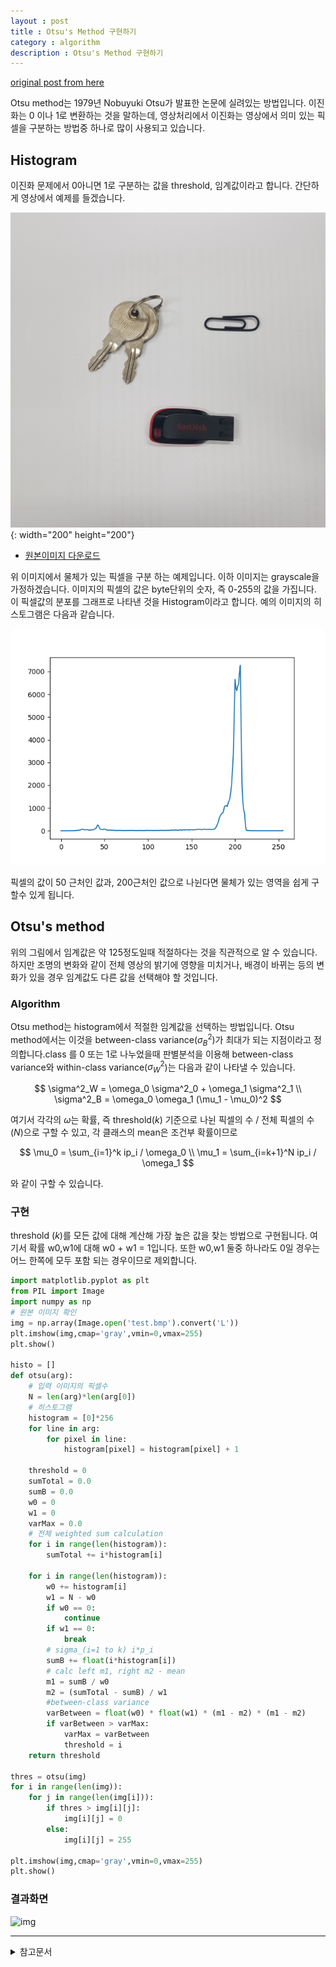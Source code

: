 ```yaml
---
layout : post
title : Otsu's Method 구현하기
category : algorithm
description : Otsu's Method 구현하기
---
```


[original post from here](https://msc9533.github.io/2020/04/otsu-thresholding/)  

Otsu method는 1979년 Nobuyuki Otsu가 발표한 논문에 실려있는 방법입니다. 이진화는 0 이나 1로 변환하는 것을 말하는데, 영상처리에서 이진화는 영상에서 의미 있는 픽셀을 구분하는 방법중 하나로 많이 사용되고 있습니다.  

## Histogram

이진화 문제에서 0아니면 1로 구분하는 값을 threshold, 임계값이라고 합니다. 간단하게 영상에서 예제를 들겠습니다.  

![](https://github.com/msc9533/msc9533.github.io/raw/master/_files/otsu_test.jpg){: width="200" height="200"}  

- [원본이미지 다운로드](https://github.com/msc9533/msc9533.github.io/raw/master/_files/otsu_test.jpg)

위 이미지에서 물체가 있는 픽셀을 구분 하는 예제입니다. 이하 이미지는 grayscale을 가정하겠습니다. 이미지의 픽셀의 값은 byte단위의 숫자, 즉 0-255의 값을 가집니다. 이 픽셀값의 분포를 그래프로 나타낸 것을 Histogram이라고 합니다. 예의 이미지의 히스토그램은 다음과 같습니다.  

![](https://github.com/msc9533/msc9533.github.io/raw/master/_files/_200414Figure_1.png)  

픽셀의 값이 50 근처인 값과, 200근처인 값으로 나뉜다면 물체가 있는 영역을 쉽게 구할수 있게 됩니다.  

## Otsu's method
<!-- 핵심 알고리즘 원리 -->
<!-- 수식적으로 해석 -->
위의 그림에서 임계값은 약 125정도일때 적절하다는 것을 직관적으로 알 수 있습니다. 하지만 조명의 변화와 같이 전체 영상의 밝기에 영향을 미치거나, 배경이 바뀌는 등의 변화가 있을 경우 임계값도 다른 값을 선택해야 할 것입니다.

### Algorithm

Otsu method는 histogram에서 적절한 임계값을 선택하는 방법입니다. Otsu method에서는 이것을 between-class variance($\sigma^2_B$)가 최대가 되는 지점이라고 정의합니다.class 를 0 또는 1로 나누었을때 판별분석을 이용해 between-class variance와 within-class variance($\sigma^2_W$)는 다음과 같이 나타낼 수 있습니다.

$$
\sigma^2_W = \omega_0 \sigma^2_0 + \omega_1 \sigma^2_1 \\
\sigma^2_B = \omega_0 \omega_1 (\mu_1 - \mu_0)^2
$$

여기서 각각의 $\omega$는 확률, 즉 threshold($k$) 기준으로 나뉜 픽셀의 수 / 전체 픽셀의 수 ($N$)으로 구할 수 있고, 각 클래스의 mean은 조건부 확률이므로 

$$
\mu_0 = \sum_{i=1}^k ip_i / \omega_0 \\
\mu_1 = \sum_{i=k+1}^N ip_i / \omega_1
$$

와 같이 구할 수 있습니다. 

<!-- 직접구현 cpp? python? -->
<!-- 파생 알고리즘은 뭐가 있는지 -->
### 구현

threshold ($k$)를 모든 값에 대해 계산해 가장 높은 값을 찾는 방법으로 구현됩니다. 여기서 확률 w0,w1에 대해 w0 + w1 = 1입니다. 또한 w0,w1 둘중 하나라도 0일 경우는 어느 한쪽에 모두 포함 되는 경우이므로 제외합니다.

```py
import matplotlib.pyplot as plt
from PIL import Image
import numpy as np
# 원본 이미지 확인
img = np.array(Image.open('test.bmp').convert('L'))
plt.imshow(img,cmap='gray',vmin=0,vmax=255)
plt.show()

histo = []
def otsu(arg):
    # 입력 이미지의 픽셀수
    N = len(arg)*len(arg[0])
    # 히스토그램
    histogram = [0]*256
    for line in arg:
        for pixel in line:
            histogram[pixel] = histogram[pixel] + 1

    threshold = 0
    sumTotal = 0.0 
    sumB = 0.0
    w0 = 0
    w1 = 0
    varMax = 0.0
    # 전체 weighted sum calculation
    for i in range(len(histogram)):
        sumTotal += i*histogram[i]
    
    for i in range(len(histogram)):
        w0 += histogram[i]
        w1 = N - w0
        if w0 == 0:
            continue
        if w1 == 0:
            break
        # sigma_(i=1 to k) i*p_i
        sumB += float(i*histogram[i])
        # calc left m1, right m2 - mean
        m1 = sumB / w0
        m2 = (sumTotal - sumB) / w1
        #between-class variance
        varBetween = float(w0) * float(w1) * (m1 - m2) * (m1 - m2)
        if varBetween > varMax:
            varMax = varBetween
            threshold = i
    return threshold

thres = otsu(img)
for i in range(len(img)):
    for j in range(len(img[i])):
        if thres > img[i][j]:
            img[i][j] = 0
        else:
            img[i][j] = 255

plt.imshow(img,cmap='gray',vmin=0,vmax=255)
plt.show()
```

### 결과화면

![img](https://i.imgur.com/ApdjKRk.png)

---

<details>
<summary>참고문서</summary>
<div markdown="1">

- [wikipedia-Otsu's method](https://en.wikipedia.org/wiki/Otsu%27s_method)
- ["A threshold selection method from gray-level histograms",Otsu, N. (1979).](http://webserver2.tecgraf.puc-rio.br/~mgattass/cg/trbImg/Otsu.pdf)
- [Otsu 방법을 사용해서 이미지 이진화하기 (matlab 소스코드 포함)](https://bskyvision.com/49)
- [영상 이진화(binarization, thresholding)-다크프로그래머](https://darkpgmr.tistory.com/115)
- [히스토그램 - wikipedia](https://ko.wikipedia.org/wiki/%ED%9E%88%EC%8A%A4%ED%86%A0%EA%B7%B8%EB%9E%A8)


</div>
</details>

